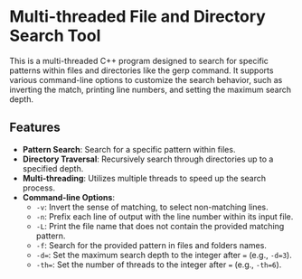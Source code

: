 # Multi-threaded File and Directory Search Tool

This is a multi-threaded C++ program designed to search for specific patterns within files and directories like the gerp command. It supports various command-line options to customize the search behavior, such as inverting the match, printing line numbers, and setting the maximum search depth.

## Features

- **Pattern Search**: Search for a specific pattern within files.
- **Directory Traversal**: Recursively search through directories up to a specified depth.
- **Multi-threading**: Utilizes multiple threads to speed up the search process.
- **Command-line Options**:
  - `-v`: Invert the sense of matching, to select non-matching lines.
  - `-n`: Prefix each line of output with the line number within its input file.
  - `-L`: Print the file name that does not contain the provided matching pattern.
  - `-f`: Search for the provided pattern in files and folders names.
  - `-d=`: Set the maximum search depth to the integer after `=` (e.g., `-d=3`).
  - `-th=`: Set the number of threads to the integer after `=` (e.g., `-th=6`).
